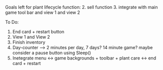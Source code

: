 Goals left for plant lifecycle function:
2. sell function
3. integrate with main game tool bar and view 1 and view 2

To Do:
1. End card + restart button
2. View 1 and View 2
3. Finish inventory
4. Day-counter --> 2 minutes per day, 7 days? 14 minute game? maybe consider a pause button using Sleep()
5. Inetegrate menu <-> game backgrounds + toolbar + plant care <-> end card + restart
